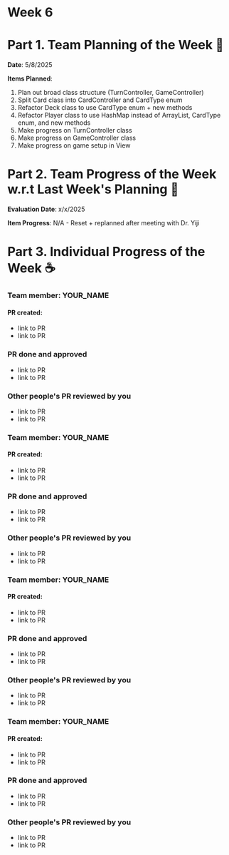 # Week 6

# Part 1. Team Planning of the Week :ledger: 
**Date**: 5/8/2025

**Items Planned**:
1. Plan out broad class structure (TurnController, GameController)
2. Split Card class into CardController and CardType enum
3. Refactor Deck class to use CardType enum + new methods
4. Refactor Player class to use HashMap instead of ArrayList, CardType enum, and new methods
5. Make progress on TurnController class
6. Make progress on GameController class
7. Make progress on game setup in View


# Part 2. Team Progress of the Week w.r.t Last Week's Planning :green_book:
**Evaluation Date**: x/x/2025

**Item Progress**:
N/A - Reset + replanned after meeting with Dr. Yiji

# Part 3. Individual Progress of the Week :coffee:

### Team member: YOUR_NAME
#### PR created:
- link to PR
- link to PR

### PR done and approved
- link to PR
- link to PR

### Other people's PR reviewed by you
- link to PR
- link to PR


### Team member: YOUR_NAME
#### PR created:
- link to PR
- link to PR

### PR done and approved
- link to PR
- link to PR

### Other people's PR reviewed by you
- link to PR
- link to PR



### Team member: YOUR_NAME
#### PR created:
- link to PR
- link to PR

### PR done and approved
- link to PR
- link to PR

### Other people's PR reviewed by you
- link to PR
- link to PR


### Team member: YOUR_NAME
#### PR created:
- link to PR
- link to PR

### PR done and approved
- link to PR
- link to PR

### Other people's PR reviewed by you
- link to PR
- link to PR

